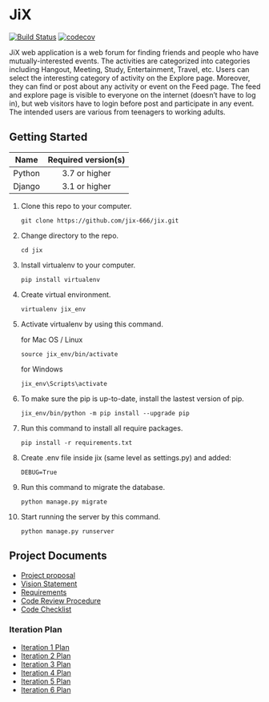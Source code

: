 # JiX
[![Build Status](https://travis-ci.com/jix-666/jix.svg?branch=master)](https://travis-ci.com/jix-666/jix)
[![codecov](https://codecov.io/gh/jix-666/jix/branch/master/graph/badge.svg)](https://codecov.io/gh/jix-666/jix)

JiX web application is a web forum for finding friends and people who have mutually-interested events. The activities are categorized into categories including Hangout, Meeting, Study, Entertainment, Travel, etc. Users can select the interesting category of activity on the Explore page. Moreover, they can find or post about any activity or event on the Feed page. The feed and explore page is visible to everyone on the internet (doesn’t have to log in), but web visitors have to login before post and participate in any event. The intended users are various from teenagers to working adults.

## Getting Started

|    Name    | Required version(s) |
| :--------: | :-----------------: |
|   Python   |   3.7 or higher     |
|   Django   |   3.1 or higher     |

1. Clone this repo to your computer.
    ```
    git clone https://github.com/jix-666/jix.git
    ```
2. Change directory to the repo.
    ```
    cd jix
    ```
3. Install virtualenv to your computer.
    ```
    pip install virtualenv
    ```
4. Create virtual environment.
    ```
    virtualenv jix_env
    ```
5. Activate virtualenv by using this command.

    for Mac OS / Linux
    ```
    source jix_env/bin/activate
    ```
    for Windows
    ```
    jix_env\Scripts\activate
    ```
6. To make sure the pip is up-to-date, install the lastest version of pip.
    ```
    jix_env/bin/python -m pip install --upgrade pip
    ```
7. Run this command to install all require packages.
    ``` 
    pip install -r requirements.txt
    ```
8. Create .env file inside jix (same level as settings.py) and added:
    ```
    DEBUG=True
    ```
9. Run this command to migrate the database.
    ```
    python manage.py migrate
    ```
10. Start running the server by this command.
    ```
    python manage.py runserver
    ```

## Project Documents

- [Project proposal](https://docs.google.com/document/d/1xFfaPgIMUXFGIeDvwk4D-pv7skU7g_7FcfdE7mvHmDA/edit)
- [Vision Statement](../../wiki/Vision%20Statement)
- [Requirements](../../wiki/Requirements)
- [Code Review Procedure](../../wiki/Code%20Procedure)
- [Code Checklist](../../wiki/Code%20Checklist)
### Iteration Plan
- [Iteration 1 Plan](../../wiki/Iteration%201%20Plan)
- [Iteration 2 Plan](../../wiki/Iteration%202%20Plan)
- [Iteration 3 Plan](../../wiki/Iteration%203%20Plan)
- [Iteration 4 Plan](../../wiki/Iteration%204%20Plan)
- [Iteration 5 Plan](../../wiki/Iteration%205%20Plan)
- [Iteration 6 Plan](../../wiki/Iteration%206%20Plan)
